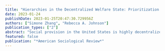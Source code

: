 ```yaml
---
title: "Hierarchies in the Decentralized Welfare State: Prioritization in the Housing Choice Voucher Program"
date: 2023-01-24
publishDate: 2023-01-25T20:47:30.729956Z
authors: ["Simone Zhang", "Rebecca A. Johnson"]
publication_types: ["2"]
abstract: "Social provision in the United States is highly decentralized. Significant federal and state funding flows to local organizational actors, who are granted discretion over how to allocate resources to people in need. In welfare states where many programs are underfunded and decoupled from local need, how does decentralization shape who gets what? This article identifies forces that shape how local actors classify help-seekers when they ration scarce resources, focusing on the case of prioritization in the Housing Choice Voucher Program. We use network methods to represent and analyze 1,398 local prioritization policies. Our results reveal two patterns that challenge expectations from past literature. First, we observe classificatory restraint, or many organizations choosing not to draw fine distinctions between applicants to prioritize. Second, when organizations do institute priority categories, policies often advantage applicants who are formally institutionally connected to the local community. Interviews with officials, in turn, reveal how prioritization schemes reflect housing agencies’ position within a matrix of intra-organizational, inter-organizational, and vertical forces that structure the meaning and cost of classifying help-seekers. These findings illustrate how local organizations’ use of classification to solve on-the-ground organizational problems and manage scarce resources can generate additional forms of exclusion."
featured: false
publication: "*American Sociological Review*"
---
```


